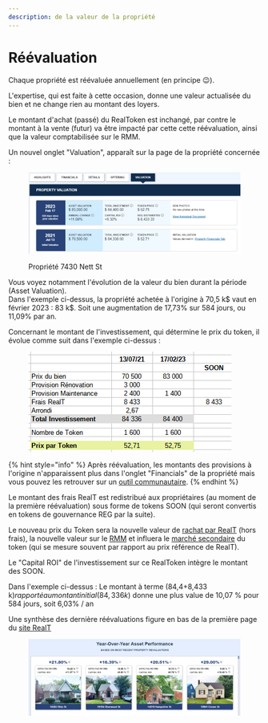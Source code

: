 ```yaml
---
description: de la valeur de la propriété
---
```


# Réévaluation

Chaque propriété est réévaluée annuellement (en principe :wink:).

L'expertise, qui est faite à cette occasion, donne une valeur actualisée du bien et ne change rien au montant des loyers.&#x20;

Le montant d'achat (passé) du RealToken est inchangé, par contre le montant à la vente (futur) va être impacté par cette cette réévaluation, ainsi que la valeur comptabilisée sur le RMM.

Un nouvel onglet "Valuation", apparaît sur la page de la propriété concernée :&#x20;

<figure><img src="../../.gitbook/assets/image (97).png" alt=""><figcaption><p>Propriété 7430 Nett St</p></figcaption></figure>

Vous voyez notamment l'évolution de la valeur du bien durant la période (Asset Valuation).\
Dans l'exemple ci-dessus, la propriété achetée à l'origine à 70,5 k$ vaut en février 2023 : 83 k$. Soit une augmentation de 17,73% sur 584 jours, ou 11,09% par an.

Concernant le montant de l'investissement, qui détermine le prix du token, il évolue comme suit dans l'exemple ci-dessus :&#x20;

<figure><img src="../../.gitbook/assets/image (1) (1) (2).png" alt=""><figcaption></figcaption></figure>

{% hint style="info" %}
Après réévaluation, les montants des provisions à l'origine n'apparaissent plus dans l'onglet "Financials" de la propriété mais vous pouvez les retrouver sur un [outil communautaire](../la-communaute-realt/analyse-des-proprietes.md).
{% endhint %}

Le montant des frais RealT est redistribué aux propriétaires (au moment de la première réévaluation) sous forme de tokens SOON (qui seront convertis en tokens de gouvernance REG par la suite).

Le nouveau prix du Token sera la nouvelle valeur de [rachat par RealT](vendre-ses-realtokens.md) (hors frais), la nouvelle valeur sur le [RMM](../defi-realt/rmm/) et influera le [marché secondaire](../defi-realt/dex-swap/yam.md) du token (qui se mesure souvent par rapport au prix référence de RealT).

Le "Capital ROI" de l'investissement sur ce RealToken intègre le montant des SOON.

Dans l'exemple ci-dessus : Le montant à terme (84,4+8,433 k$) rapporté au montant initial (84,336 k$) donne une plus value de 10,07 % pour 584 jours, soit 6,03% / an

Une synthèse des dernière réévaluations figure en bas de la première page du [site RealT](https://realt.co/)

<figure><img src="../../.gitbook/assets/image (59).png" alt=""><figcaption></figcaption></figure>
